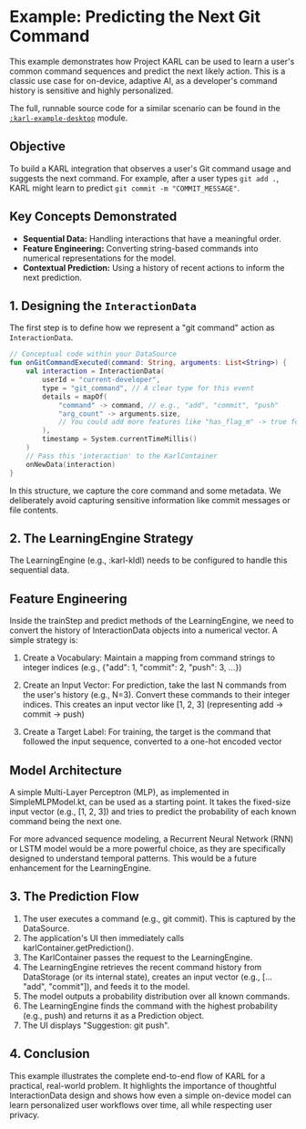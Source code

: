 # Example: Predicting the Next Git Command

This example demonstrates how Project KARL can be used to learn a user's common command sequences and predict the next likely action. This is a classic use case for on-device, adaptive AI, as a developer's command history is sensitive and highly personalized.

The full, runnable source code for a similar scenario can be found in the [`:karl-example-desktop`](https://github.com/theaniketraj/project-karl/tree/main/karl-example-desktop) module.

## Objective

To build a KARL integration that observes a user's Git command usage and suggests the next command. For example, after a user types `git add .`, KARL might learn to predict `git commit -m "COMMIT_MESSAGE"`.

## Key Concepts Demonstrated

* **Sequential Data:** Handling interactions that have a meaningful order.
* **Feature Engineering:** Converting string-based commands into numerical representations for the model.
* **Contextual Prediction:** Using a history of recent actions to inform the next prediction.

## 1. Designing the `InteractionData`

The first step is to define how we represent a "git command" action as `InteractionData`.

```kotlin
// Conceptual code within your DataSource
fun onGitCommandExecuted(command: String, arguments: List<String>) {
    val interaction = InteractionData(
        userId = "current-developer",
        type = "git_command", // A clear type for this event
        details = mapOf(
            "command" -> command, // e.g., "add", "commit", "push"
            "arg_count" -> arguments.size,
            // You could add more features like "has_flag_m" -> true for commits
        ),
        timestamp = System.currentTimeMillis()
    )
    // Pass this 'interaction' to the KarlContainer
    onNewData(interaction)
}
```

In this structure, we capture the core command and some metadata. We deliberately avoid capturing sensitive information like commit messages or file contents.

## 2. The LearningEngine Strategy

The LearningEngine (e.g., :karl-kldl) needs to be configured to handle this sequential data.

## **Feature Engineering**

Inside the trainStep and predict methods of the LearningEngine, we need to convert the history of InteractionData objects into a numerical vector. A simple strategy is:

1. Create a Vocabulary: Maintain a mapping from command strings to integer indices (e.g., {"add": 1, "commit": 2, "push": 3, ...})

2. Create an Input Vector: For prediction, take the last N commands from the user's history (e.g., N=3). Convert these commands to their integer indices. This creates an input vector like [1, 2, 3] (representing add -> commit -> push)

3. Create a Target Label: For training, the target is the command that followed the input sequence, converted to a one-hot encoded vector

## **Model Architecture**

A simple Multi-Layer Perceptron (MLP), as implemented in SimpleMLPModel.kt, can be used as a starting point. It takes the fixed-size input vector (e.g., [1, 2, 3]) and tries to predict the probability of each known command being the next one.

For more advanced sequence modeling, a Recurrent Neural Network (RNN) or LSTM model would be a more powerful choice, as they are specifically designed to understand temporal patterns. This would be a future enhancement for the LearningEngine.

## 3. The Prediction Flow

1. The user executes a command (e.g., git commit). This is captured by the DataSource.
2. The application's UI then immediately calls karlContainer.getPrediction().
3. The KarlContainer passes the request to the LearningEngine.
4. The LearningEngine retrieves the recent command history from DataStorage (or its internal state), creates an input vector (e.g., [... "add", "commit"]), and feeds it to the model.
5. The model outputs a probability distribution over all known commands.
6. The LearningEngine finds the command with the highest probability (e.g., push) and returns it as a Prediction object.
7. The UI displays "Suggestion: git push".

## 4. Conclusion

This example illustrates the complete end-to-end flow of KARL for a practical, real-world problem. It highlights the importance of thoughtful InteractionData design and shows how even a simple on-device model can learn personalized user workflows over time, all while respecting user privacy.

